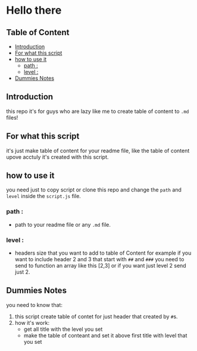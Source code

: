 # Hello there



## Table of Content
- [Introduction](#introduction) 
- [For what this script](#for-what-this-script) 
- [how to use it](#how-to-use-it) 
  - [path : ](#path-) 
  - [level : ](#level-) 
- [Dummies Notes](#dummies-notes) 
 
## Introduction

this repo it's for guys who are lazy like me to create table of content to `.md` files!

## For what this script

it's just make table of content for your readme file, like the table of content upove acctuly it's created with this script.

## how to use it

you need just to copy script or clone this repo and change the `path` and `level` inside the `script.js` file.
### path : 
   - path to your readme file or any `.md` file.
### level : 
   - headers size that you want to add to table of Content for example if you want to include header 2 and 3 that start with `##` and `###` you need to send to function an array like this [2,3] or if you want just level 2 send just 2.

## Dummies Notes

you need to know that:

1. this script create table of contet for just header that created by `#`s.
2. how it's work:
   - get all title with the level you set
   - make the table of conteant and set it above first title with level that you set
